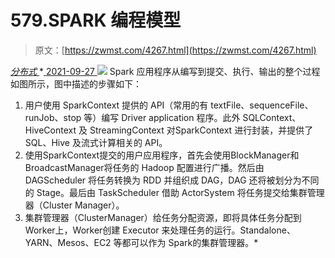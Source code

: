 <!--yml
category: 未分类
date: 0001-01-01 00:00:00
--->

# 579.SPARK 编程模型

> 原文：[https://zwmst.com/4267.html](https://zwmst.com/4267.html)

   [ *分布式* ](https://zwmst.com/%e5%88%86%e5%b8%83%e5%bc%8f)*[ <time datetime="2021-09-28T00:50:20+08:00"> 2021-09-27 </time> ](https://zwmst.com/4267.html)  ![](img/925966c786dc58895736a1a7370d5802.png)
Spark 应用程序从编写到提交、执行、输出的整个过程如图所示，图中描述的步骤如下：

1.  用户使用 SparkContext 提供的 API（常用的有 textFile、sequenceFile、runJob、stop 等）编写 Driver application 程序。此外 SQLContext、HiveContext 及 StreamingContext 对SparkContext 进行封装，并提供了 SQL、Hive 及流式计算相关的 API。
2.  使用SparkContext提交的用户应用程序，首先会使用BlockManager和BroadcastManager将任务的 Hadoop 配置进行广播。然后由 DAGScheduler 将任务转换为 RDD 并组织成 DAG，DAG 还将被划分为不同的 Stage。最后由 TaskScheduler 借助 ActorSystem 将任务提交给集群管理器（Cluster Manager）。
3.  集群管理器（ClusterManager）给任务分配资源，即将具体任务分配到Worker上，Worker创建 Executor 来处理任务的运行。Standalone、YARN、Mesos、EC2 等都可以作为 Spark的集群管理器。*